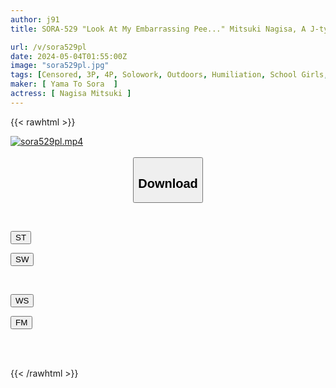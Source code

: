 ```yaml
---
author: j91
title: SORA-529 "Look At My Embarrassing Pee..." Mitsuki Nagisa, A J-type Addicted To The Pleasure Of Peeing And Incontinence

url: /v/sora529pl
date: 2024-05-04T01:55:00Z
image: "sora529pl.jpg"
tags: [Censored, 3P, 4P, Solowork, Outdoors, Humiliation, School Girls, Urination, Drama	]
maker: [ Yama To Sora  ]
actress: [ Nagisa Mitsuki ]
---
```



{{< rawhtml >}}

<div class="video" data-videoid="bQQyleoL8PfPP8g">
    <a href="javascript:;">
        <img src="/v/sora529pl/sora529pl.jpg" width="WIDTH" height="HEIGHT" alt="sora529pl.mp4" loading="lazy">
    </a>
</div>

<script type="text/javascript" src="https://j91.asia/asset/on-demand-st.js"></script>

<br>
  <link rel="stylesheet" href="https://j91.asia/asset/bs5.css">
  
  <center>
  <button class="btn btn-primary" type="button" data-bs-toggle="collapse" data-bs-target=".multi-collapse" aria-expanded="false" aria-controls="multiCollapseExample1 multiCollapseExample2"><h2>Download</h2></button></center>
</p>
<div class="row">
  <div class="col">
    <div class="collapse multi-collapse" id="multiCollapseExample1">
      <div class="card card-body">
	      	      <br>
<div class="buttons">  
<p><a href="https://streamtape.to/v/bQQyleoL8PfPP8g" target="_blank"><button class="btn-hover color-3"><i class="fa fa-download"></i> ST</button></a></p>
<p><a href="https://asnwish.com/77ji6lipymba" target="_blank"><button class="btn-hover color-2"><i class="fa fa-download"></i> SW</button></a></p></div>
    </div>
  </div>
</div>
  <div class="col">
    <div class="collapse multi-collapse" id="multiCollapseExample2">
      <div class="card card-body">
	      <br>
<div class="buttons">
<p><a href="javascript:;"><button class="btn-hover color-9"><i class="fa fa-download"></i> WS</button></a></p>
<p><a href="javascript:;"><button class="btn-hover color-8"><i class="fa fa-download"></i> FM</button></a></p></div>
<br><br>
      </div>
    </div>
  </div>
</div>

{{< /rawhtml >}}